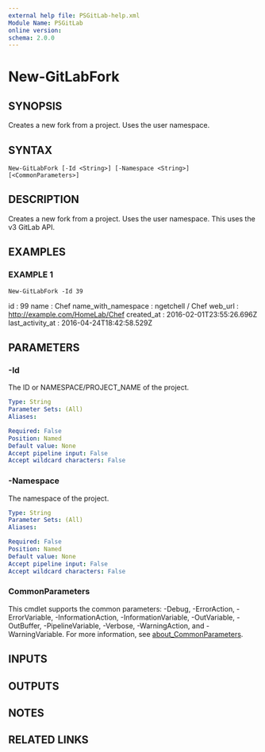 ```yaml
---
external help file: PSGitLab-help.xml
Module Name: PSGitLab
online version:
schema: 2.0.0
---
```


# New-GitLabFork

## SYNOPSIS
Creates a new fork from a project.
Uses the user namespace.

## SYNTAX

```
New-GitLabFork [-Id <String>] [-Namespace <String>] [<CommonParameters>]
```

## DESCRIPTION
Creates a new fork from a project.
Uses the user namespace.
This uses the v3 GitLab API.

## EXAMPLES

### EXAMPLE 1
```
New-GitLabFork -Id 39
```

id                  : 99
name                : Chef
name_with_namespace : ngetchell / Chef
web_url             : http://example.com/HomeLab/Chef
created_at          : 2016-02-01T23:55:26.696Z
last_activity_at    : 2016-04-24T18:42:58.529Z

## PARAMETERS

### -Id
The ID or NAMESPACE/PROJECT_NAME of the project.

```yaml
Type: String
Parameter Sets: (All)
Aliases:

Required: False
Position: Named
Default value: None
Accept pipeline input: False
Accept wildcard characters: False
```

### -Namespace
The namespace of the project.

```yaml
Type: String
Parameter Sets: (All)
Aliases:

Required: False
Position: Named
Default value: None
Accept pipeline input: False
Accept wildcard characters: False
```

### CommonParameters
This cmdlet supports the common parameters: -Debug, -ErrorAction, -ErrorVariable, -InformationAction, -InformationVariable, -OutVariable, -OutBuffer, -PipelineVariable, -Verbose, -WarningAction, and -WarningVariable. For more information, see [about_CommonParameters](http://go.microsoft.com/fwlink/?LinkID=113216).

## INPUTS

## OUTPUTS

## NOTES

## RELATED LINKS
